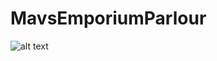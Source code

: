 # MavsEmporiumParlour


 ![alt text](https://github.com/axb2860/MavsEmporiumParlour/blob/master/Indus-Inc./UML_Class_Diagram.png)
